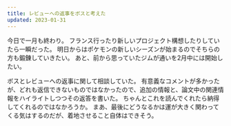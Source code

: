 ```yaml
---
title: レビューへの返事をボスと考えた
updated: 2023-01-31
---
```


今日で一月も終わり。
フランス行ったり新しいプロジェクト構想したりしていたら一瞬だった。
明日からはポケモンの新しいシーズンが始まるのでそちらの方も鍛錬していきたい。
あと、前から思っていたジムが通いを2月中には開始したい。

ボスとレビューへの返事に関して相談していた。
有意義なコメントが多かったが、どれも返信できないものではなかったので、追加の情報と、論文中の関連情報をハイライトしつつその返答を書いた。
ちゃんとこれを読んでくれたら納得してくれるのではなかろうか。
まあ、最後にどうなるかは運が大きく関わってくる気はするのだが、着地させること自体はできそう。
